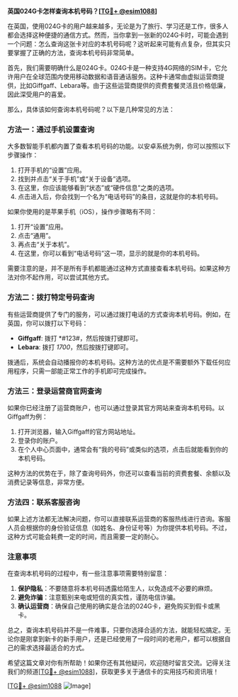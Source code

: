 **英国024G卡怎样查询本机号码？[[TG💪+ @esim1088](https://t.me/s/esim1088)]**

在英国，使用024G卡的用户越来越多，无论是为了旅行、学习还是工作，很多人都会选择这种便捷的通信方式。然而，当你拿到一张新的024G卡时，可能会遇到一个问题：怎么查询这张卡对应的本机号码呢？这听起来可能有点复杂，但其实只要掌握了正确的方法，查询本机号码非常简单。

首先，我们需要明确什么是024G卡。024G卡是一种支持4G网络的SIM卡，它允许用户在全球范围内使用移动数据和语音通话服务。这种卡通常由虚拟运营商提供，比如Giffgaff、Lebara等。由于这些运营商提供的资费套餐灵活且价格低廉，因此深受用户的喜爱。

那么，具体该如何查询本机号码呢？以下是几种常见的方法：

### 方法一：通过手机设置查询

大多数智能手机都内置了查看本机号码的功能。以安卓系统为例，你可以按照以下步骤操作：

1. 打开手机的“设置”应用。
2. 找到并点击“关于手机”或“关于设备”选项。
3. 在这里，你应该能够看到“状态”或“硬件信息”之类的选项。
4. 点击进入后，你会找到一个名为“电话号码”的条目，这就是你的本机号码。

如果你使用的是苹果手机（iOS），操作步骤略有不同：

1. 打开“设置”应用。
2. 点击“通用”。
3. 再点击“关于本机”。
4. 在这里，你可以看到“电话号码”这一项，显示的就是你的本机号码。

需要注意的是，并不是所有手机都能通过这种方式直接查看本机号码。如果这种方法对你不起作用，可以尝试其他方式。

### 方法二：拨打特定号码查询

有些运营商提供了专门的服务，可以通过拨打电话的方式查询本机号码。例如，在英国，你可以拨打以下号码：

- **Giffgaff**: 拨打 *#123#，然后按拨打键即可。
- **Lebara**: 拨打 *1700*，然后按拨打键即可。

拨通后，系统会自动播报你的本机号码。这种方法的优点是不需要额外下载任何应用程序，只需一部能正常工作的手机即可完成操作。

### 方法三：登录运营商官网查询

如果你已经注册了运营商账户，也可以通过登录其官方网站来查询本机号码。以Giffgaff为例：

1. 打开浏览器，输入Giffgaff的官方网站地址。
2. 登录你的账户。
3. 在个人中心页面中，通常会有“我的号码”或类似的选项，点击后就能看到你的本机号码。

这种方法的优势在于，除了查询号码外，你还可以查看当前的资费套餐、余额以及消费记录等信息，非常方便。

### 方法四：联系客服咨询

如果上述方法都无法解决问题，你可以直接联系运营商的客服热线进行咨询。客服人员会根据你的身份验证信息（如姓名、身份证号等）为你提供本机号码。不过，这种方式可能会耗费一定的时间，而且需要一定的耐心。

### 注意事项

在查询本机号码的过程中，有一些注意事项需要特别留意：

1. **保护隐私**：不要随意将本机号码透露给陌生人，以免造成不必要的麻烦。
2. **避免诈骗**：注意甄别来电或短信的真实性，谨防电信诈骗。
3. **确认运营商**：确保自己使用的确实是合法的024G卡，避免购买到假卡或黑卡。

总之，查询本机号码并不是一件难事，只要你选择合适的方法，就能轻松搞定。无论你是刚拿到新卡的新手用户，还是已经使用了一段时间的老用户，都可以根据自己的需求选择最适合的方式。

希望这篇文章对你有所帮助！如果你还有其他疑问，欢迎随时留言交流。记得关注我们的频道[[TG💪+ @esim1088](https://t.me/s/esim1088)]，获取更多关于通信卡的实用技巧和资讯哦！

[[TG💪+ @esim1088](https://t.me/s/esim1088) ![Image](https://i.postimg.cc/4NQfJmqS/Snipaste-2025-05-13-00-14-12.png)]